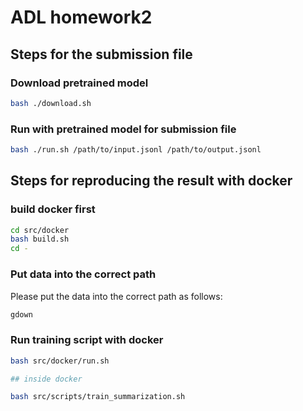 # ADL homework2

## Steps for the submission file

### Download pretrained model

```bash
bash ./download.sh
```

### Run with pretrained model for submission file

```bash
bash ./run.sh /path/to/input.jsonl /path/to/output.jsonl
```

## Steps for reproducing the result with docker

### build docker first

```bash
cd src/docker
bash build.sh
cd -
```

### Put data into the correct path

Please put the data into the correct path as follows:

```bash
gdown
```

### Run training script with docker

```bash
bash src/docker/run.sh

## inside docker

bash src/scripts/train_summarization.sh

```
